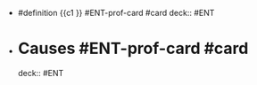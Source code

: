 - #definition {{c1 }}  #ENT-prof-card #card
    deck:: #ENT
- # Causes  #ENT-prof-card #card
    deck:: #ENT